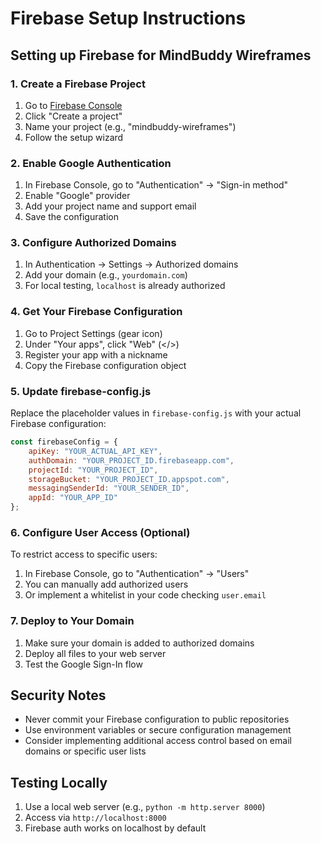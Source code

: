 # Firebase Setup Instructions

## Setting up Firebase for MindBuddy Wireframes

### 1. Create a Firebase Project
1. Go to [Firebase Console](https://console.firebase.google.com/)
2. Click "Create a project" 
3. Name your project (e.g., "mindbuddy-wireframes")
4. Follow the setup wizard

### 2. Enable Google Authentication
1. In Firebase Console, go to "Authentication" → "Sign-in method"
2. Enable "Google" provider
3. Add your project name and support email
4. Save the configuration

### 3. Configure Authorized Domains
1. In Authentication → Settings → Authorized domains
2. Add your domain (e.g., `yourdomain.com`)
3. For local testing, `localhost` is already authorized

### 4. Get Your Firebase Configuration
1. Go to Project Settings (gear icon)
2. Under "Your apps", click "Web" (</>)
3. Register your app with a nickname
4. Copy the Firebase configuration object

### 5. Update firebase-config.js
Replace the placeholder values in `firebase-config.js` with your actual Firebase configuration:

```javascript
const firebaseConfig = {
    apiKey: "YOUR_ACTUAL_API_KEY",
    authDomain: "YOUR_PROJECT_ID.firebaseapp.com",
    projectId: "YOUR_PROJECT_ID",
    storageBucket: "YOUR_PROJECT_ID.appspot.com",
    messagingSenderId: "YOUR_SENDER_ID",
    appId: "YOUR_APP_ID"
};
```

### 6. Configure User Access (Optional)
To restrict access to specific users:
1. In Firebase Console, go to "Authentication" → "Users"
2. You can manually add authorized users
3. Or implement a whitelist in your code checking `user.email`

### 7. Deploy to Your Domain
1. Make sure your domain is added to authorized domains
2. Deploy all files to your web server
3. Test the Google Sign-In flow

## Security Notes
- Never commit your Firebase configuration to public repositories
- Use environment variables or secure configuration management
- Consider implementing additional access control based on email domains or specific user lists

## Testing Locally
1. Use a local web server (e.g., `python -m http.server 8000`)
2. Access via `http://localhost:8000`
3. Firebase auth works on localhost by default